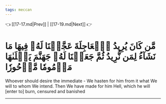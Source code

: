 ```yaml
---
tags: meccan
---
```


👈 [[17-17.md|Prev]] | [[17-19.md|Next]] 👉

# مَّن كَانَ يُرِيدُ ٱلۡعَاجِلَةَ عَجَّلۡنَا لَهُۥ فِيهَا مَا نَشَآءُ لِمَن نُّرِيدُ ثُمَّ جَعَلۡنَا لَهُۥ جَهَنَّمَ يَصۡلَىٰهَا مَذۡمُومٗا مَّدۡحُورٗا

Whoever should desire the immediate - We hasten for him from it what We will to whom We intend. Then We have made for him Hell, which he will [enter to] burn, censured and banished

---

